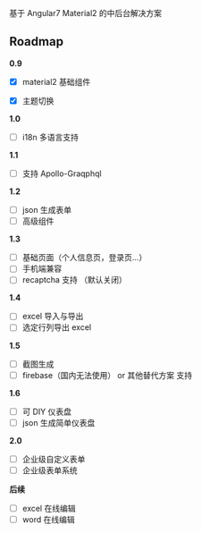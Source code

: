 基于 Angular7  Material2  的中后台解决方案

## Roadmap

**0.9**
- [x] material2 基础组件
- [x] 主题切换


**1.0**
- [ ] i18n 多语言支持

**1.1**

- [ ] 支持 Apollo-Graqphql

**1.2**
- [ ] json 生成表单
- [ ] 高级组件

**1.3**
- [ ] 基础页面（个人信息页，登录页...）
- [ ] 手机端兼容
- [ ] recaptcha 支持 （默认关闭）

**1.4**
- [ ] excel 导入与导出
- [ ] 选定行列导出 excel

**1.5**
- [ ] 截图生成
- [ ] firebase（国内无法使用） or 其他替代方案 支持

**1.6**
- [ ] 可 DIY 仪表盘
- [ ] json 生成简单仪表盘

**2.0**
- [ ] 企业级自定义表单
- [ ] 企业级表单系统

**后续**

- [ ] excel 在线编辑
- [ ] word 在线编辑
